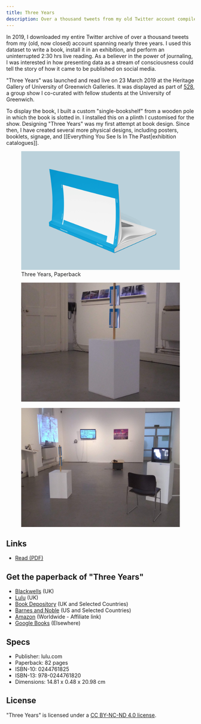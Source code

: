 ```yaml
---
title: Three Years
description: Over a thousand tweets from my old Twitter account compiled in a book, installed in an exhibition, and read in-person uninterruptedly.  
---
```


In 2019, I downloaded my entire Twitter archive of over a thousand tweets from my (old, now closed) account spanning nearly three years. I used this dataset to write a book, install it in an exhibition, and perform an uninterrupted 2:30 hrs live reading. As a believer in the power of journaling, I was interested in how presenting data as a stream of consciousness could tell the story of how it came to be published on social media.    

"Three Years" was launched and read live on 23 March 2019 at the Heritage Gallery of University of Greenwich Galleries. It was displayed as part of [528](http://www.greenwichunigalleries.co.uk/fivetoeight/), a group show I co-curated with fellow students at the University of Greenwich.

To display the book, I built a custom "single-bookshelf" from a wooden pole in which the book is slotted in. I installed this on a plinth I customised for the show. Designing "Three Years" was my first attempt at book design. Since then, I have created several more physical designs, including posters, booklets, signage, and [[Everything You See Is In The Past|exhibition catalogues]].

<figure>
  <img src="assets/three_years/mockup.png" alt="Book Mockup" loading="lazy">
  <figcaption>Three Years, Paperback</figcaption>
</figure>

<div class="split-layout">
    <figure style="flex: 1.3336;">
    <img src="assets/three_years/installation_shot.jpg" alt="Three Years as installed at the 528 exhibition" loading="lazy">
    </figure>
    <figure style="flex: 1.3333;">
    <img src="assets/three_years/528.jpg" alt="Photograph of works installed in 528 as seen from the entrance of the gallery" loading="lazy">
    </figure>
</div>

## Links

* [Read (PDF)](assets/three_years/Three_Years.pdf#view=FitV&pagemode=thumbs)

## Get the paperback of "Three Years"

* [Blackwells](https://blackwells.co.uk/bookshop/product/Three-Years-by-Imola-Francesco/9780244761820) (UK)
* [Lulu](https://www.lulu.com/en/gb/shop/francesco-imola/three-years/paperback/product-14q2wqw6.html?page=1&pageSize=4) (UK)
* [Book Depository](https://www.bookdepository.com/book/9780244761820) (UK and Selected Countries)
* [Barnes and Noble](https://www.barnesandnoble.com/w/three-years-francesco-imola/1131049662) (US and Selected Countries)
* [Amazon](https://amzn.to/34NvaSW) (Worldwide - Affiliate link)
* [Google Books](https://www.google.co.uk/books/edition/Three_Years/zxGKDwAAQBAJ) (Elsewhere)

## Specs

* Publisher: lulu.com 
* Paperback: 82 pages
* ISBN-10: 0244761825
* ISBN-13: 978-0244761820
* Dimensions: 14.81 x 0.48 x 20.98 cm

## License

"Three Years" is licensed under a <a rel="license" href="http://creativecommons.org/licenses/by-nc-nd/4.0/" target="_blank" rel="noopener noreferrer">CC BY-NC-ND 4.0 license</a>. 
